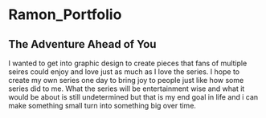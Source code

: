 # Ramon_Portfolio
## The Adventure Ahead of You

I wanted to get into graphic design to create pieces that fans of multiple seires could enjoy and love just as much as I love the series. I hope to create my own series one day to bring joy to people just like how some series did to me. What the series will be entertainment wise and what it would be about is still undetermined but that is my end goal in life and i can make something small turn into something big over time.
